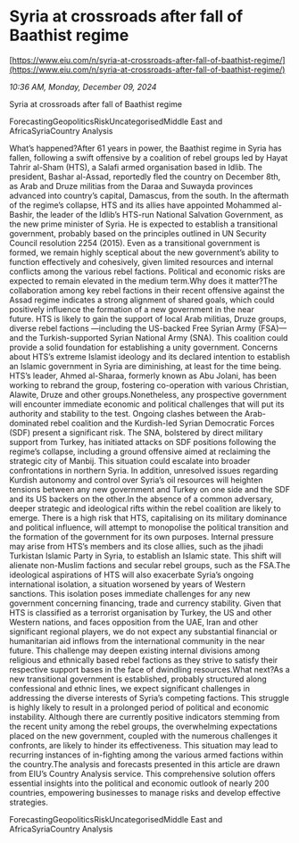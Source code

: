 # Syria at crossroads after fall of Baathist regime

[https://www.eiu.com/n/syria-at-crossroads-after-fall-of-baathist-regime/](https://www.eiu.com/n/syria-at-crossroads-after-fall-of-baathist-regime/)

*10:36 AM, Monday, December 09, 2024*

Syria at crossroads after fall of Baathist regime

ForecastingGeopoliticsRiskUncategorisedMiddle East and AfricaSyriaCountry Analysis

What’s happened?After 61 years in power, the Baathist regime in Syria has fallen, following a swift offensive by a coalition of rebel groups led by Hayat Tahrir al-Sham (HTS), a Salafi armed organisation based in Idlib. The president, Bashar al-Assad, reportedly fled the country on December 8th, as Arab and Druze militias from the Daraa and Suwayda provinces advanced into country’s capital, Damascus, from the south. In the aftermath of the regime’s collapse, HTS and its allies have appointed Mohammed al-Bashir, the leader of the Idlib’s HTS-run National Salvation Government, as the new prime minister of Syria. He is expected to establish a transitional government, probably based on the principles outlined in UN Security Council resolution 2254 (2015). Even as a transitional government is formed, we remain highly sceptical about the new government’s ability to function effectively and cohesively, given limited resources and internal conflicts among the various rebel factions. Political and economic risks are expected to remain elevated in the medium term.Why does it matter?The collaboration among key rebel factions in their recent offensive against the Assad regime indicates a strong alignment of shared goals, which could positively influence the formation of a new government in the near future. HTS is likely to gain the support of local Arab militias, Druze groups, diverse rebel factions —including the US-backed Free Syrian Army (FSA)— and the Turkish-supported Syrian National Army (SNA). This coalition could provide a solid foundation for establishing a unity government. Concerns about HTS’s extreme Islamist ideology and its declared intention to establish an Islamic government in Syria are diminishing, at least for the time being. HTS’s leader, Ahmed al-Sharaa, formerly known as Abu Jolani, has been working to rebrand the group, fostering co-operation with various Christian, Alawite, Druze and other groups.Nonetheless, any prospective government will encounter immediate economic and political challenges that will put its authority and stability to the test. Ongoing clashes between the Arab-dominated rebel coalition and the Kurdish-led Syrian Democratic Forces (SDF) present a significant risk. The SNA, bolstered by direct military support from Turkey, has initiated attacks on SDF positions following the regime’s collapse, including a ground offensive aimed at reclaiming the strategic city of Manbij. This situation could escalate into broader confrontations in northern Syria. In addition, unresolved issues regarding Kurdish autonomy and control over Syria’s oil resources will heighten tensions between any new government and Turkey on one side and the SDF and its US backers on the other.In the absence of a common adversary, deeper strategic and ideological rifts within the rebel coalition are likely to emerge. There is a high risk that HTS, capitalising on its military dominance and political influence, will attempt to monopolise the political transition and the formation of the government for its own purposes. Internal pressure may arise from HTS’s members and its close allies, such as the jihadi Turkistan Islamic Party in Syria, to establish an Islamic state. This shift will alienate non-Muslim factions and secular rebel groups, such as the FSA.The ideological aspirations of HTS will also exacerbate Syria’s ongoing international isolation, a situation worsened by years of Western sanctions. This isolation poses immediate challenges for any new government concerning financing, trade and currency stability. Given that HTS is classified as a terrorist organisation by Turkey, the US and other Western nations, and faces opposition from the UAE, Iran and other significant regional players, we do not expect any substantial financial or humanitarian aid inflows from the international community in the near future. This challenge may deepen existing internal divisions among religious and ethnically based rebel factions as they strive to satisfy their respective support bases in the face of dwindling resources.What next?As a new transitional government is established, probably structured along confessional and ethnic lines, we expect significant challenges in addressing the diverse interests of Syria’s competing factions. This struggle is highly likely to result in a prolonged period of political and economic instability. Although there are currently positive indicators stemming from the recent unity among the rebel groups, the overwhelming expectations placed on the new government, coupled with the numerous challenges it confronts, are likely to hinder its effectiveness. This situation may lead to recurring instances of in-fighting among the various armed factions within the country.The analysis and forecasts presented in this article are drawn from EIU’s Country Analysis service. This comprehensive solution offers essential insights into the political and economic outlook of nearly 200 countries, empowering businesses to manage risks and develop effective strategies.

ForecastingGeopoliticsRiskUncategorisedMiddle East and AfricaSyriaCountry Analysis

